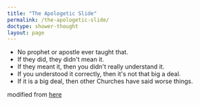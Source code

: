 ```yaml
---
title: "The Apologetic Slide"
permalink: /the-apologetic-slide/
doctype: shower-thought
layout: page
---
```


* No prophet or apostle ever taught that.
* If they did, they didn't mean it.
* If they meant it, then you didn't really understand it.
* If you understood it correctly, then it's not that big a deal.
* If it is a big deal, then other Churches have said worse things.

modified from [here](https://www.reddit.com/r/exmormon/comments/8r6k4a/tbms_be_like_no_prophet_or_apostle_ever_taught/)
